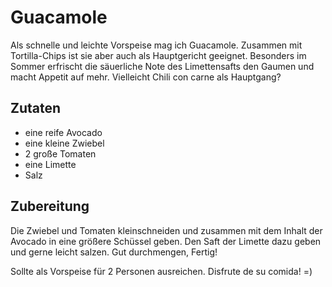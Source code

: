 # Guacamole

Als schnelle und leichte Vorspeise mag ich Guacamole. Zusammen mit Tortilla-Chips ist sie aber auch als Hauptgericht geeignet. Besonders im Sommer erfrischt die säuerliche Note des Limettensafts den Gaumen und macht Appetit auf mehr. Vielleicht Chili con carne als Hauptgang?

## Zutaten

* eine reife Avocado
* eine kleine Zwiebel
* 2 große Tomaten
* eine Limette
* Salz

## Zubereitung

Die Zwiebel und Tomaten kleinschneiden und zusammen mit dem Inhalt der Avocado in eine größere Schüssel geben. Den Saft der Limette dazu geben und gerne leicht salzen. Gut durchmengen, Fertig!

Sollte als Vorspeise für 2 Personen ausreichen. Disfrute de su comida! =)
